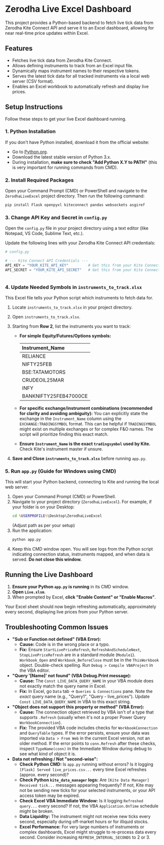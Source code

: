# Zerodha Live Excel Dashboard

This project provides a Python-based backend to fetch live tick data from Zerodha Kite Connect API and serve it to an Excel dashboard, allowing for near real-time price updates within Excel.

## Features

  * Fetches live tick data from Zerodha Kite Connect.
  * Allows defining instruments to track from an Excel input file.
  * Dynamically maps instrument names to their respective tokens.
  * Serves the latest tick data for all tracked instruments via a local web server (CSV format).
  * Enables an Excel workbook to automatically refresh and display live prices.



## Setup Instructions

Follow these steps to get your live Excel dashboard running.

### 1\. Python Installation

If you don't have Python installed, download it from the official website:

  * Go to [Python.org](https://www.python.org/downloads/).
  * Download the latest stable version of Python 3.x.
  * During installation, **make sure to check "Add Python X.Y to PATH"** (this is very important for running commands from CMD).

### 2\. Install Required Packages

Open your Command Prompt (CMD) or PowerShell and navigate to the `ZerodhaLiveExcel` project directory. Then run the following command:

```bash
pip install Flask openpyxl kiteconnect pandas websockets asgiref
```

### 3\. Change API Key and Secret in `config.py`

Open the `config.py` file in your project directory using a text editor (like Notepad, VS Code, Sublime Text, etc.).

Update the following lines with your Zerodha Kite Connect API credentials:

```python
# config.py

# --- Kite Connect API Credentials ---
API_KEY = "YOUR_KITE_API_KEY"         # Get this from your Kite Connect developer console
API_SECRET = "YOUR_KITE_API_SECRET"   # Get this from your Kite Connect developer console
                                       
```

### 4\. Update Needed Symbols in `instruments_to_track.xlsx`

This Excel file tells your Python script which instruments to fetch data for.

1.  Locate `instruments_to_track.xlsx` in your project directory.

2.  Open `instruments_to_track.xlsx`.

3.  Starting from **Row 2**, list the instruments you want to track:

      * **For simple Equity/Futures/Options symbols:**
    
        | Instrument\_Name      |
        |:----------------------|
        | RELIANCE              |
        | NIFTY25FEB            |
        | BSE:TATAMOTORS        |
        | CRUDEOIL25MAR         |
        | INFY                  |
        | BANKNIFTY25FEB47000CE |

      * **For specific exchange/instrument combinations (recommended for clarity and avoiding ambiguity):**
        You can explicitly state the exchange in the `Instrument_Name` column using the `EXCHANGE:TRADINGSYMBOL` format. This can be helpful if `TRADINGSYMBOL` might exist on multiple exchanges or for complex F\&O names. The script will prioritize finding this exact match.

      * **Ensure `Instrument_Name` is the exact `tradingsymbol` used by Kite.** Check Kite's instrument master if unsure.

6.  **Save and Close `instruments_to_track.xlsx`** before running `app.py`.

### 5\. Run `app.py` (Guide for Windows using CMD)

This will start your Python backend, connecting to Kite and running the local web server.

1.  Open your Command Prompt (CMD) or PowerShell.
2.  Navigate to your project directory (`ZerodhaLiveExcel`). For example, if your folder is on your Desktop:
    ```cmd
    cd %USERPROFILE%\Desktop\ZerodhaLiveExcel
    ```
    (Adjust path as per your setup)
3.  Run the application:
    ```bash
    python app.py
    ```
4.  Keep this CMD window open. You will see logs from the Python script indicating connection status, instruments mapped, and when data is served. **Do not close this window.**



## Running the Live Dashboard

1.  **Ensure your Python `app.py` is running** in its CMD window.
2.  **Open `Live.xlsm`**.
3.  When prompted by Excel, **click "Enable Content" or "Enable Macros"**.

Your Excel sheet should now begin refreshing automatically, approximately every second, displaying live prices from your Python server.

## Troubleshooting Common Issues

  * **"Sub or Function not defined" (VBA Error):**
      * **Cause:** Code is in the wrong place or a typo.
      * **Fix:** Ensure `StartLivePriceRefresh`, `RefreshAndScheduleNext`, `StopLivePriceRefresh` are in a standard module (`Module1`). `Workbook_Open` and `Workbook_BeforeClose` must be in the `ThisWorkbook` object. Double-check spelling. Run `Debug > Compile VBAProject` in the VBA editor.
  * **"Query '[Name]' not found" (VBA Debug.Print message):**
      * **Cause:** The `Const LIVE_DATA_QUERY_NAME` in your VBA module does not exactly match the query name in Excel.
      * **Fix:** In Excel, go `Data` tab -\> `Queries & Connections` pane. Note the *exact* query name (e.g., "Query1", "Query - live\_prices"). Update `Const LIVE_DATA_QUERY_NAME` in VBA to this exact string.
  * **"Object does not support this property or method" (VBA Error):**
      * **Cause:** The connection object retrieved by VBA isn't of a type that supports `.Refresh` (usually when it's not a proper Power Query `WorkbookConnection`).
      * **Fix:** The provided VBA code includes checks for `WorkbookConnection` and `QueryTable` types. If the error persists, ensure your data was imported via `Data > From Web` in the current Excel version, not an older method. If the error points to `conn.Refresh` after these checks, inspect `TypeName(conn)` in the Immediate Window during debug to see what kind of object it is.
  * **Data not refreshing / Not "second-wise":**
      * **Check Python CMD:** Is `app.py` running without errors? Is it logging `[Flask] Served live_prices.csv...` every time Excel refreshes (approx. every second)?
      * **Check Python `kite_data_manager` logs:** Are `[Kite Data Manager] Received tick...` messages appearing frequently? If not, Kite may not be sending new ticks for your selected instruments, or your API access token may be expired.
      * **Check Excel VBA Immediate Window:** Is it logging `Refreshed query...` every second? If not, the VBA `Application.OnTime` schedule might be broken.
      * **Data Liquidity:** The instrument might not receive new ticks every second, especially during off-market hours or for illiquid stocks.
      * **Excel Performance:** For very large numbers of instruments or complex dashboards, Excel might struggle to re-process data every second. Consider increasing `REFRESH_INTERVAL_SECONDS` to 2 or 3.